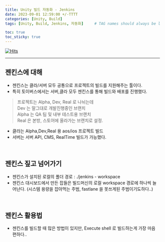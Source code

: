 ```yaml
---
title: Unity 빌드 자동화 - Jenkins
date: 2023-09-01 12:59:00 +/-TTTT
categories: [Unity, Build]
tags: [Unity, Build, Jenkins, 자동화]     # TAG names should always be lowercase

toc: true
toc_sticky: true
---
```


[![Hits](https://hits.seeyoufarm.com/api/count/incr/badge.svg?url=https%3A%2F%2Fepheria.github.io&count_bg=%2379C83D&title_bg=%23555555&icon=&icon_color=%23E7E7E7&title=views&edge_flat=false)](https://hits.seeyoufarm.com)

---

## 젠킨스에 대해
- 젠킨스는 클라/서버 모두 공통으로 프로젝트의 빌드를 지원해주는 툴이다.
- 특히 토이버스에서는 서버,클라 모두 젠킨스를 통해 빌드와 배포를 진행했다.
> 프로젝트는 Alpha, Dev, Real 로 나뉘는데   
Dev 는 말그대로 개발진행중인 브랜치   
Alpha 는 QA 팀 및 내부 테스트용 브랜치   
Real 은 본방, 스토어에 올라가는 브랜치로 설정.

- 클라는 Alpha,Dev,Real 용 aos/ios 프로젝트 빌드
- 서버는 서버 API, CMS, RealTime 빌드가 가능했다.

<br>

## 젠킨스 짚고 넘어가기
- 젠킨스가 설치된 로컬의 폴더 경로 : ./jenkins - workspace 
- 젠킨스 대시보드에서 만든 잡들은 빌드머신의 로컬 workspace 경로에 하나씩 늘어난다. (시스템 용량을 잡아먹는 주범, fastlane 을 못쓰게된 주범이기도하다..)


<br>

## 젠킨스 활용법
- 젠킨스를 빌드할 때 많은 방법이 있지만, Execute shell 로 빌드하는게 가장 마음 편하다..

